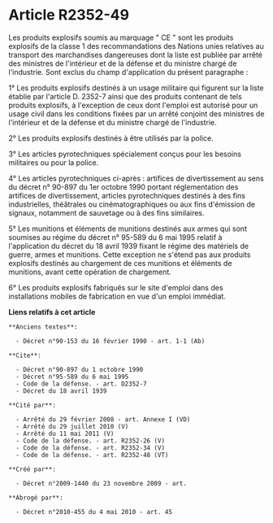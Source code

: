# Article R2352-49

Les produits explosifs soumis au marquage " CE " sont les produits explosifs de la classe 1 des recommandations des Nations
unies relatives au transport des marchandises dangereuses dont la liste est publiée par arrêté des ministres de l'intérieur
et de la défense et du ministre chargé de l'industrie. Sont exclus du champ d'application du présent paragraphe : 

1° Les produits explosifs destinés à un usage militaire qui figurent sur la liste établie par l'article D. 2352-7 ainsi que
des produits contenant de tels produits explosifs, à l'exception de ceux dont l'emploi est autorisé pour un usage civil dans
les conditions fixées par un arrêté conjoint des ministres de l'intérieur et de la défense et du ministre chargé de
l'industrie. 

2° Les produits explosifs destinés à être utilisés par la police. 

3° Les articles pyrotechniques spécialement conçus pour les besoins militaires ou pour la police. 

4° Les articles pyrotechniques ci-après : artifices de divertissement au sens du décret n° 90-897 du 1er octobre 1990 portant
réglementation des artifices de divertissement, articles pyrotechniques destinés à des fins industrielles, théâtrales ou
cinématographiques ou aux fins d'émission de signaux, notamment de sauvetage ou à des fins similaires. 

5° Les munitions et éléments de munitions destinés aux armes qui sont soumises au régime du décret n° 95-589 du 6 mai 1995
relatif à l'application du décret du 18 avril 1939 fixant le régime des matériels de guerre, armes et munitions. Cette
exception ne s'étend pas aux produits explosifs destinés au chargement de ces munitions et éléments de munitions, avant cette
opération de chargement. 

6° Les produits explosifs fabriqués sur le site d'emploi dans des installations mobiles de fabrication en vue d'un emploi
immédiat.

**Liens relatifs à cet article**

	**Anciens textes**:

	  - Décret n°90-153 du 16 février 1990 - art. 1-1 (Ab)

	**Cite**:

	  - Décret n°90-897 du 1 octobre 1990
	  - Décret n°95-589 du 6 mai 1995
	  - Code de la défense. - art. D2352-7
	  - Décret du 18 avril 1939

	**Cité par**:

	  - Arrêté du 29 février 2008 - art. Annexe I (VD)
	  - Arrêté du 29 juillet 2010 (V)
	  - Arrêté du 11 mai 2011 (V)
	  - Code de la défense. - art. R2352-26 (V)
	  - Code de la défense. - art. R2352-34 (V)
	  - Code de la défense. - art. R2352-48 (VT)

	**Créé par**:

	  - Décret n°2009-1440 du 23 novembre 2009 - art.

	**Abrogé par**:

	  - Décret n°2010-455 du 4 mai 2010 - art. 45

